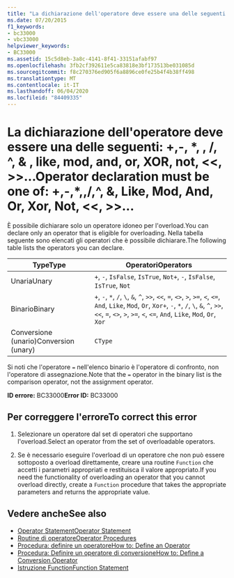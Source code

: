 ```yaml
---
title: "La dichiarazione dell'operatore deve essere una delle seguenti: +,-, *,-,-, ^, &amp; , like, mod, and, or, XOR, not,  <<,  >>, =,  <>, <, <=, >, >=, CType, IsTrue, false"
ms.date: 07/20/2015
f1_keywords:
- bc33000
- vbc33000
helpviewer_keywords:
- BC33000
ms.assetid: 15c5d8eb-3a8c-4141-8f41-33151afabf97
ms.openlocfilehash: 3fb2cf392611e5ca83818e3bf173513be031085d
ms.sourcegitcommit: f8c270376ed905f6a8896ce0fe25b4f4b38ff498
ms.translationtype: MT
ms.contentlocale: it-IT
ms.lasthandoff: 06/04/2020
ms.locfileid: "84409335"
---
```

# <a name="operator-declaration-must-be-one-of----amp-like-mod-and-or-xor-not--"></a><span data-ttu-id="42c4f-102">La dichiarazione dell'operatore deve essere una delle seguenti: +,-, \*, \, /, ^, &amp; , like, mod, and, or, XOR, not, \<\<, >>...</span><span class="sxs-lookup"><span data-stu-id="42c4f-102">Operator declaration must be one of:  +,-,\*,\,/,^, &amp;, Like, Mod, And, Or, Xor, Not, \<\<, >>...</span></span>
<span data-ttu-id="42c4f-103">È possibile dichiarare solo un operatore idoneo per l'overload.</span><span class="sxs-lookup"><span data-stu-id="42c4f-103">You can declare only an operator that is eligible for overloading.</span></span> <span data-ttu-id="42c4f-104">Nella tabella seguente sono elencati gli operatori che è possibile dichiarare.</span><span class="sxs-lookup"><span data-stu-id="42c4f-104">The following table lists the operators you can declare.</span></span>  
  
|<span data-ttu-id="42c4f-105">Type</span><span class="sxs-lookup"><span data-stu-id="42c4f-105">Type</span></span>|<span data-ttu-id="42c4f-106">Operatori</span><span class="sxs-lookup"><span data-stu-id="42c4f-106">Operators</span></span>|  
|----------|---------------|  
|<span data-ttu-id="42c4f-107">Unaria</span><span class="sxs-lookup"><span data-stu-id="42c4f-107">Unary</span></span>|<span data-ttu-id="42c4f-108">`+`, `-`, `IsFalse`, `IsTrue`, `Not`</span><span class="sxs-lookup"><span data-stu-id="42c4f-108">`+`, `-`, `IsFalse`, `IsTrue`, `Not`</span></span>|  
|<span data-ttu-id="42c4f-109">Binario</span><span class="sxs-lookup"><span data-stu-id="42c4f-109">Binary</span></span>|<span data-ttu-id="42c4f-110">`+`, `-`, `*`, `/`, `\`, `&`, `^`, `>>`, `<<`, `=`, `<>`, `>`, `>=`, `<`, `<=`, `And`, `Like`, `Mod`, `Or`, `Xor`</span><span class="sxs-lookup"><span data-stu-id="42c4f-110">`+`, `-`, `*`, `/`, `\`, `&`, `^`, `>>`, `<<`, `=`, `<>`, `>`, `>=`, `<`, `<=`, `And`, `Like`, `Mod`, `Or`, `Xor`</span></span>|  
|<span data-ttu-id="42c4f-111">Conversione (unario)</span><span class="sxs-lookup"><span data-stu-id="42c4f-111">Conversion (unary)</span></span>|`CType`|  
  
 <span data-ttu-id="42c4f-112">Si noti che l'operatore `=` nell'elenco binario è l'operatore di confronto, non l'operatore di assegnazione.</span><span class="sxs-lookup"><span data-stu-id="42c4f-112">Note that the `=` operator in the binary list is the comparison operator, not the assignment operator.</span></span>  
  
 <span data-ttu-id="42c4f-113">**ID errore:** BC33000</span><span class="sxs-lookup"><span data-stu-id="42c4f-113">**Error ID:** BC33000</span></span>  
  
## <a name="to-correct-this-error"></a><span data-ttu-id="42c4f-114">Per correggere l'errore</span><span class="sxs-lookup"><span data-stu-id="42c4f-114">To correct this error</span></span>  
  
1. <span data-ttu-id="42c4f-115">Selezionare un operatore dal set di operatori che supportano l'overload.</span><span class="sxs-lookup"><span data-stu-id="42c4f-115">Select an operator from the set of overloadable operators.</span></span>  
  
2. <span data-ttu-id="42c4f-116">Se è necessario eseguire l'overload di un operatore che non può essere sottoposto a overload direttamente, creare una routine `Function` che accetti i parametri appropriati e restituisca il valore appropriato.</span><span class="sxs-lookup"><span data-stu-id="42c4f-116">If you need the functionality of overloading an operator that you cannot overload directly, create a `Function` procedure that takes the appropriate parameters and returns the appropriate value.</span></span>  
  
## <a name="see-also"></a><span data-ttu-id="42c4f-117">Vedere anche</span><span class="sxs-lookup"><span data-stu-id="42c4f-117">See also</span></span>

- [<span data-ttu-id="42c4f-118">Operator Statement</span><span class="sxs-lookup"><span data-stu-id="42c4f-118">Operator Statement</span></span>](../statements/operator-statement.md)
- [<span data-ttu-id="42c4f-119">Routine di operatore</span><span class="sxs-lookup"><span data-stu-id="42c4f-119">Operator Procedures</span></span>](../../programming-guide/language-features/procedures/operator-procedures.md)
- [<span data-ttu-id="42c4f-120">Procedura: definire un operatore</span><span class="sxs-lookup"><span data-stu-id="42c4f-120">How to: Define an Operator</span></span>](../../programming-guide/language-features/procedures/how-to-define-an-operator.md)
- [<span data-ttu-id="42c4f-121">Procedura: Definire un operatore di conversione</span><span class="sxs-lookup"><span data-stu-id="42c4f-121">How to: Define a Conversion Operator</span></span>](../../programming-guide/language-features/procedures/how-to-define-a-conversion-operator.md)
- [<span data-ttu-id="42c4f-122">Istruzione Function</span><span class="sxs-lookup"><span data-stu-id="42c4f-122">Function Statement</span></span>](../statements/function-statement.md)
